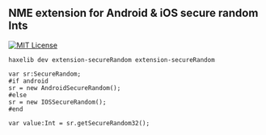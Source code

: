 ## NME extension for Android & iOS secure random Ints

[![MIT License](https://img.shields.io/badge/license-MIT-blue.svg?style=flat)](LICENSE.md)

```
haxelib dev extension-secureRandom extension-secureRandom
```

```
var sr:SecureRandom;
#if android
sr = new AndroidSecureRandom();
#else
sr = new IOSSecureRandom();
#end

var value:Int = sr.getSecureRandom32();
```